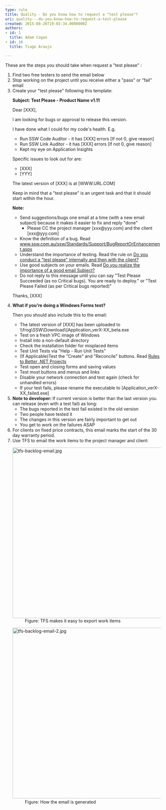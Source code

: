 ```yaml
---
type: rule
title: Quality - Do you know how to request a "test please"?
uri: quality---do-you-know-how-to-request-a-test-please
created: 2015-08-26T19:03:34.0000000Z
authors:
- id: 1
  title: Adam Cogan
- id: 16
  title: Tiago Araujo

---
```




<span class='intro'> ​These are the steps you should take when request a &quot;test please&quot; &#58;<br>
 </span>

<ol><li>Find two free testers to send the email below</li><li>Stop working on the project until you receive either a &quot;pass&quot; or &quot;fail&quot; email</li><li>Create your &quot;test please&quot; following this template&#58;<div class="greyBox"><p> 
            <strong>Subject&#58; Test Please - Product Name v1.11</strong>​</p><p>Dear [XXX],</p><p>I am looking for bugs or approval to release this version.</p><p>I have done what I could for my code's health. E.g.</p><ul><li>Run SSW Code Auditor - it has [XXX] errors [If not 0, give reason]</li><li>Run SSW Link Auditor - it has [XXX] errors [If not 0, give reason]</li><li>Kept my eye on Application Insights</li></ul><p>Specific issues to look out for are&#58;</p><ul><li>[XXX]</li><li>[YYY]</li></ul><p>The latest version of [XXX] is at [WWW.URL.COM]</p><p>Keep in mind that a &quot;test please&quot; is an urgent task and that it should start within the hour.</p><p> 
            <strong>Note&#58;</strong></p><ul><li>Send suggestions/bugs one email at a time (with a new email subject) because it makes it easier to fix and reply &quot;done&quot;<ul><li>Please CC the project manager [xxx@yyy.com] and the client [xxx@yyy.com]</li></ul></li><li>Know the definition of a bug. Read <a href="http&#58;//www.ssw.com.au/ssw/Standards/Support/BugReportOrEnhancement.aspx">www.ssw.com.au/ssw/Standards/Support/BugReportOrEnhancement.aspx</a></li><li>Understand the importance of testing. Read the rule on <a href="/Management/RulesToSuccessfulProjects/Pages/InternalTestPlease.aspx" target="_blank">Do you conduct a &quot;test please&quot; internally and then with the client?</a></li><li>Use good subjects on your emails. Read <a href="/_layouts/15/FIXUPREDIRECT.ASPX?WebId=3dfc0e07-e23a-4cbb-aac2-e778b71166a2&amp;TermSetId=07da3ddf-0924-4cd2-a6d4-a4809ae20160&amp;TermId=f4073e2a-b089-4a7f-8ee6-a7b1a48509e8" target="_blank">Do you realize the importance of a good email Subject?</a></li><li>Do not reply to this message until you can say &quot;Test Please Succeeded (as no Critical bugs). You are ready to deploy.&quot; or &quot;Test Please Failed (as per Critical bugs reported)&quot;</li></ul><p>Thanks, [XXX]</p></div></li><li> 
      <strong>What if you're doing a Windows Forms test?</strong>
      <p>Then you should also include this to the email&#58;</p><ul><li>The latest version of [XXX] has been uploaded to \\frog\SSW\Download\[Application_verX-XX_beta.exe</li><li>Test on a fresh VPC image of Windows</li><li>Install into a non-default directory</li><li>Check the installation folder for misplaced items</li><li>Test Unit Tests via &quot;Help - Run Unit Tests&quot;</li><li>(If Applicable)Test the &quot;Create&quot; and &quot;Reconcile&quot; buttons. Read <a href="/_layouts/15/FIXUPREDIRECT.ASPX?WebId=3dfc0e07-e23a-4cbb-aac2-e778b71166a2&amp;TermSetId=07da3ddf-0924-4cd2-a6d4-a4809ae20160&amp;TermId=d384ebb3-3679-41cc-b05a-d439fa76cd35">Rules to Better .NET Projects</a></li><li>Test open and closing forms and saving values</li><li>Test most buttons and menus and links</li><li>Disable your network connection and test again (check for unhandled errors)</li><li>If your test fails, please rename the executable to [Application_verX-XX_failed.exe]</li></ul></li><li> 
      <strong>Note to </strong> <strong> developer&#58;&#160;</strong>If current version is better than the last version you can release (even with a test fail) as long&#58;<ul><li>The bugs reported in the test fail existed in the old version</li><li>Two people have tested it</li><li>The changes in this version are fairly important to get out</li><li>You get to work on the failures ASAP</li></ul></li><li>For clients on fixed price contracts, this email marks the start of the 30 day warranty period.</li><li>Use TFS to email the work items to the project manager and client&#58; <dl class="image"><dt> <img src="/PublishingImages/tfs-backlog-email.jpg" alt="tfs-backlog-email.jpg" style="width&#58;550px;" /> </dt><dd>Figure&#58; TFS makes it easy to export work items </dd></dl><dl class="image"><dt> <img src="/PublishingImages/tfs-backlog-email-2.jpg" alt="tfs-backlog-email-2.jpg" style="width&#58;550px;" />​ </dt><dd>Figure&#58; How the email is generated</dd></dl></li></ol>​


